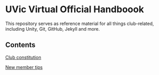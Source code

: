 # UVic Virtual Official Handboook
This repository serves as reference material for all things club-related, including Unity, Git, GitHub, Jekyll and more.
## Contents
[Club constitution](constitution.md)

[New member tips](new-members.md)
